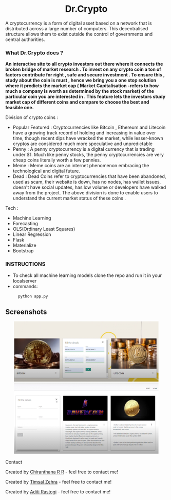 <h1 align="center"> 
<a> Dr.Crypto  </a> </h1>





A cryptocurrency is a form of digital asset based on a network that is distributed across a large number of computers. This decentralised structure allows them to exist outside the control of governments and central authorities.

### What Dr.Crypto does ?
**An interactive site to all crypto investors out there where it connects the broken bridge of market research . To invest on any crypto coin a ton of factors contribute for right , safe and secure investment . To ensure this , study about the coin is must , hence we bring you a one stop solution where it predicts the market cap ( Market Capitalisation -refers to how much a company is worth as determined by the stock market) of the particular coin you are interested in . This feature lets the investors study market cap of different coins and compare to choose the best and feasible one.**

Division of crypto coins :
* Popular Featured  : Cryptocurrencies like Bitcoin , Ethereum and Litecoin have a growing track record of holding and increasing in value over time, though recent dips have wracked the market, while lesser-known cryptos are considered much more speculative and unpredictable
* Penny : A penny cryptocurrency is a digital currency that is trading under $1. Much like penny stocks, the penny cryptocurrencies are very cheap coins literally worth a few pennies.
* Meme : Meme coins are an internet phenomenon embracing the technological and digital future.
* Dead : Dead Coins refer to cryptocurrencies that have been abandoned, used as scam, their website is down, has no nodes, has wallet issues, doesn't have social updates, has low volume or developers have walked away from the project.
The above division is done to enable users to understand the current market status of these coins .

Tech :
* Machine Learning
* Forecasting
* OLS(Ordinary Least Squares)
* Linear Regression
* Flask
* Materialize
* Bootstrap

### INSTRUCTIONS
* To check all machine learning models clone the repo and run it in your localserver
* commands: <pre>
    <code>
        python app.py
    </code>
</pre>

## Screenshots
<p align="center"> 
<img width="450"  src="Static-Readme/075C251B-D8CB-4678-A4F3-6797478BE410.jpeg"  />
<img width="450"  src="Static-Readme/09127ED6-28F5-4C9B-95D2-FA7FF83E2D66.jpeg"  />
</p

## Contact
Created by [Chiranthana R R](https://www.linkedin.com/in/chiranthana-r-r-232385200/) - feel free to contact me!

Created by [Timsal Zehra](https://www.linkedin.com/in/timsal-zehra-43863b1a6) - feel free to contact me!

Created by [Aditi Rastogi](https://www.linkedin.com/in/aditi-rastogi-961789191) - feel free to contact me!
